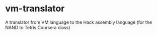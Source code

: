 # vm-translator
A translator from VM language to the Hack assembly language (for the NAND to Tetris Coursera class)
